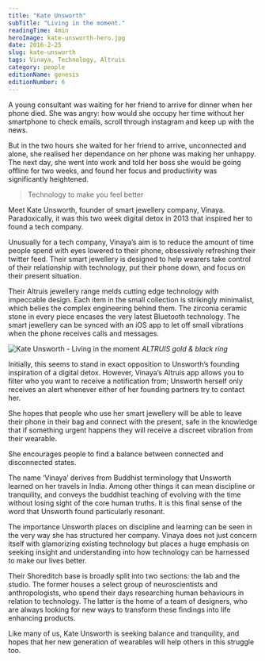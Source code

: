 ```yaml
---
title: "Kate Unsworth"
subTitle: "Living in the moment."
readingTime: 4min
heroImage: kate-unsworth-hero.jpg
date: 2016-2-25
slug: kate-unsworth
tags: Vinaya, Technology, Altruis
category: people
editionName: genesis
editionNumber: 6
---
```


A young consultant was waiting for her friend to arrive for dinner when her phone died. She was angry: how would she occupy her time without her smartphone to check emails, scroll through instagram and keep up with the news.

But in the two hours she waited for her friend to arrive, unconnected and alone, she realised her dependance on her phone was making her unhappy. The next day, she went into work and told her boss she would be going offline for two weeks, and found her focus and productivity was significantly heightened.

>Technology to make you feel better

Meet Kate Unsworth, founder of smart jewellery company, Vinaya. Paradoxically, it was this two week digital detox in 2013 that inspired her to found a tech company.

Unusually for a tech company, Vinaya’s aim is to reduce the amount of time people spend with eyes lowered to their phone, obsessively refreshing their twitter feed. Their smart jewellery is designed to help wearers take control of their relationship with technology, put their phone down, and focus on their present situation.

Their Altruis jewellery range melds cutting edge technology with impeccable design. Each item in the small collection is strikingly minimalist, which belies the complex engineering behind them. The zirconia ceramic stone in every piece encases the very latest Bluetooth technology. The smart jewellery can be synced with an iOS app to let off small vibrations when the phone receives calls and messages.

![Kate Unsworth - Living in the moment](a.jpg)
*ALTRUIS gold & black ring*

Initially, this seems to stand in exact opposition to Unsworth’s founding inspiration of a digital detox. However, Vinaya’s Altruis app allows you to filter who you want to receive a notification from; Unsworth herself only receives an alert whenever either of her founding partners try to contact her.

She hopes that people who use her smart jewellery will be able to leave their phone in their bag and connect with the present, safe in the knowledge that if something urgent happens they will receive a discreet vibration from their wearable.

She encourages people to find a balance between connected and disconnected states.

The name ‘Vinaya’ derives from Buddhist terminology that Unsworth learned on her travels in India. Among other things it can mean discipline or tranquility, and conveys the buddhist teaching of evolving with the time without losing sight of the core human truths. It is this final sense of the word that Unsworth found particularly resonant.

The importance Unsworth places on discipline and learning can be seen in the very way she has structured her company. Vinaya does not just concern itself with glamorizing existing technology but places a huge emphasis on seeking insight and understanding into how technology can be harnessed to make our lives better.

Their Shoreditch base is broadly split into two sections: the lab and the studio. The former houses a select group of neuroscientists and anthropologists, who spend their days researching human behaviours in relation to technology. The latter is the home of a team of designers, who are always looking for new ways to transform these findings into life enhancing products.

Like many of us, Kate Unsworth is seeking balance and tranquility, and hopes that her new generation of wearables will help others in this struggle too.

